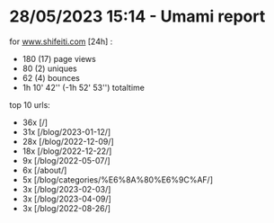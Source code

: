 # 28/05/2023 15:14 - Umami report
for www.shifeiti.com [24h] :

 - 180 (17) page views
 - 80 (2) uniques
 - 62 (4) bounces
 - 1h 10' 42'' (-1h 52' 53'') totaltime


top 10 urls:
 - 36x [/]
 - 31x [/blog/2023-01-12/]
 - 28x [/blog/2022-12-09/]
 - 18x [/blog/2022-12-22/]
 - 9x [/blog/2022-05-07/]
 - 6x [/about/]
 - 5x [/blog/categories/%E6%8A%80%E6%9C%AF/]
 - 3x [/blog/2023-02-03/]
 - 3x [/blog/2023-04-09/]
 - 3x [/blog/2022-08-26/]


